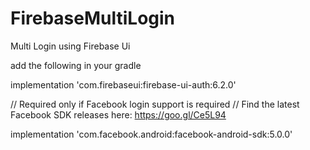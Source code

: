 # FirebaseMultiLogin
Multi Login using Firebase Ui

add the following in your gradle

implementation 'com.firebaseui:firebase-ui-auth:6.2.0'

  // Required only if Facebook login support is required
  // Find the latest Facebook SDK releases here: https://goo.gl/Ce5L94
    
    
 implementation 'com.facebook.android:facebook-android-sdk:5.0.0'


